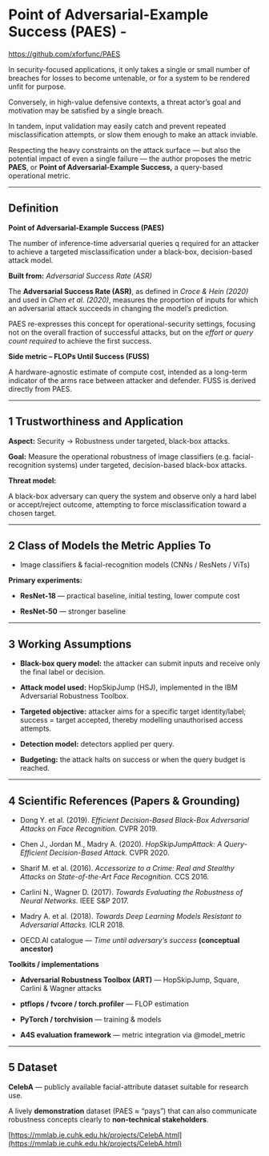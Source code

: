 # **Point of Adversarial-Example Success (PAES) \-**

https://github.com/xforfunc/PAES

In security-focused applications, it only takes a single or small number of breaches for losses to become untenable, or for a system to be rendered unfit for purpose.

Conversely, in high-value defensive contexts, a threat actor’s goal and motivation may be satisfied by a single breach.

In tandem, input validation may easily catch and prevent repeated misclassification attempts, or slow them enough to make an attack inviable.

Respecting the heavy constraints on the attack surface — but also the potential impact of even a single failure — the author proposes the metric **PAES**, or **Point of Adversarial-Example Success,** a query-based operational metric.

---

## **Definition**

**Point of Adversarial-Example Success (PAES)** 

The number of inference-time adversarial queries q required for an attacker to achieve a targeted misclassification under a black-box, decision-based attack model.

**Built from:** *Adversarial Success Rate (ASR)*

The **Adversarial Success Rate (ASR)**, as defined in *Croce & Hein (2020)* and used in *Chen et al. (2020)*, measures the proportion of inputs for which an adversarial attack succeeds in changing the model’s prediction.

PAES re-expresses this concept for operational-security settings, focusing not on the overall fraction of successful attacks, but on the *effort or query count required* to achieve the first success.

**Side metric – FLOPs Until Success (FUSS)** 

A hardware-agnostic estimate of compute cost, intended as a long-term indicator of the arms race between attacker and defender. FUSS is derived directly from PAES.

---

## **1 Trustworthiness and Application**

**Aspect:** Security -> Robustness under targeted, black-box attacks.

**Goal:** Measure the operational robustness of image classifiers (e.g. facial-recognition systems) under targeted, decision-based black-box attacks.

**Threat model:**

A black-box adversary can query the system and observe only a hard label or accept/reject outcome, attempting to force misclassification toward a chosen target.

---

## **2 Class of Models the Metric Applies To**

* Image classifiers & facial-recognition models (CNNs / ResNets / ViTs)

**Primary experiments:**

* **ResNet-18** — practical baseline, initial testing, lower compute cost

* **ResNet-50** — stronger baseline

---

## **3 Working Assumptions**

* **Black-box query model:** the attacker can submit inputs and receive only the final label or decision.

* **Attack model used:** HopSkipJump (HSJ), implemented in the IBM Adversarial Robustness Toolbox.

* **Targeted objective:** attacker aims for a specific target identity/label; success \= target accepted, thereby modelling unauthorised access attempts.

* **Detection model:** detectors applied per query.

* **Budgeting:** the attack halts on success or when the query budget is reached.

---

## **4 Scientific References (Papers & Grounding)**

* Dong Y. et al. (2019). *Efficient Decision-Based Black-Box Adversarial Attacks on Face Recognition.* CVPR 2019\.

* Chen J., Jordan M., Madry A. (2020). *HopSkipJumpAttack: A Query-Efficient Decision-Based Attack.* CVPR 2020\.

* Sharif M. et al. (2016). *Accessorize to a Crime: Real and Stealthy Attacks on State-of-the-Art Face Recognition.* CCS 2016\.

* Carlini N., Wagner D. (2017). *Towards Evaluating the Robustness of Neural Networks.* IEEE S\&P 2017\.

* Madry A. et al. (2018). *Towards Deep Learning Models Resistant to Adversarial Attacks.* ICLR 2018\.

* OECD.AI catalogue — *Time until adversary’s success* **(conceptual ancestor)**

**Toolkits / implementations**

* **Adversarial Robustness Toolbox (ART)** — HopSkipJump, Square, Carlini & Wagner attacks

* **ptflops / fvcore / torch.profiler** — FLOP estimation

* **PyTorch / torchvision** — training & models

* **A4S evaluation framework** — metric integration via @model\_metric

---

## **5 Dataset**

**CelebA** — publicly available facial-attribute dataset suitable for research use.

A lively **demonstration** dataset (PAES ≈ “pays”) that can also communicate robustness concepts clearly to **non-technical stakeholders**.

 [https://mmlab.ie.cuhk.edu.hk/projects/CelebA.html](https://mmlab.ie.cuhk.edu.hk/projects/CelebA.html)

